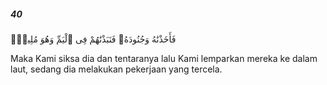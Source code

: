 ##### 40

<span class="ayah">فَأَخَذْنَٰهُ وَجُنُودَهُۥ فَنَبَذْنَٰهُمْ فِى ٱلْيَمِّ وَهُوَ مُلِيمٌۭ</span>

<span class="ayah_translation">Maka Kami siksa dia dan tentaranya lalu Kami lemparkan mereka ke dalam laut, sedang dia melakukan pekerjaan yang tercela.</span>
